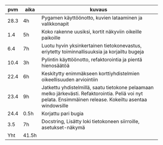 |pvm|aika|kuvaus|
|---|----|------|
|28.3|4h|Pygamen käyttöönotto, kuvien lataaminen ja valikkonapit|
|1.4|5h|Koko rakenne uusiksi, kortit näkyviin oikeille paikoille|
|6.4|7h|Luotu hyvin yksinkertainen tietokonevastus, eriytetty toiminnallisuuksia ja korjailtu bugeja|
|10.4|3h|Pylintin käyttöönotto, refaktorointia ja pientä hienosäätöä|
|22.4|6h|Keskitytty enimmäkseen korttiyhdistelmien oikeellisuuden arviointiin|
|23.4|9h|Jatkettu yhdistelmillä, saatu tietokone pelaamaan melko järkevästi. Refaktorointia. Peliä voi nyt pelata. Ensimmäinen release. Kokeiltu asentaa windowsille|
|24.4|0.5h|Korjattu pari bugia|
|3.5|7h|Docstring, Lisätty loki tietokoneen siirroille, asetukset-näkymä|
|Yht|41.5h|
